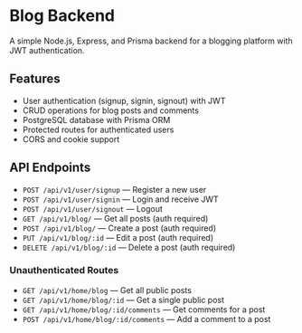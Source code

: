 # Blog Backend

A simple Node.js, Express, and Prisma backend for a blogging platform with JWT authentication.

## Features

- User authentication (signup, signin, signout) with JWT
- CRUD operations for blog posts and comments
- PostgreSQL database with Prisma ORM
- Protected routes for authenticated users
- CORS and cookie support

## API Endpoints

- `POST /api/v1/user/signup` — Register a new user
- `POST /api/v1/user/signin` — Login and receive JWT
- `POST /api/v1/user/signout` — Logout
- `GET /api/v1/blog/` — Get all posts (auth required)
- `POST /api/v1/blog/` — Create a post (auth required)
- `PUT /api/v1/blog/:id` — Edit a post (auth required)
- `DELETE /api/v1/blog/:id` — Delete a post (auth required)

### Unauthenticated Routes

- `GET /api/v1/home/blog` — Get all public posts
- `GET /api/v1/home/blog/:id` — Get a single public post
- `GET /api/v1/home/blog/:id/comments` — Get comments for a post
- `POST /api/v1/home/blog/:id/comments` — Add a comment to a post